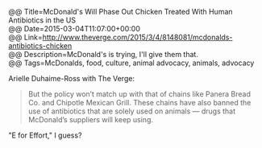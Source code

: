 @@ Title=McDonald's Will Phase Out Chicken Treated With Human Antibiotics in the US  
@@ Date=2015-03-04T11:07:00+00:00  
@@ Link=http://www.theverge.com/2015/3/4/8148081/mcdonalds-antibiotics-chicken  
@@ Description=McDonald's is trying, I'll give them that.  
@@ Tags=McDonalds, food, culture, animal advocacy, animals, advocacy  

Arielle Duhaime-Ross with The Verge:
>But the policy won’t match up with that of chains like Panera Bread Co. and Chipotle Mexican Grill. These chains have also banned the use of antibiotics that are solely used on animals — drugs that McDonald’s suppliers will keep using.

"E for Effort," I guess?
